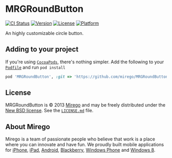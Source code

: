 # MRGRoundButton

[![CI Status](http://img.shields.io/travis/Mirego/MRGRoundButton.svg?style=flat)](https://travis-ci.org/Mirego/MRGRoundButton)
[![Version](https://img.shields.io/cocoapods/v/MRGRoundButton.svg?style=flat)](http://cocoadocs.org/docsets/MRGRoundButton)
[![License](https://img.shields.io/cocoapods/l/MRGRoundButton.svg?style=flat)](http://cocoadocs.org/docsets/MRGRoundButton)
[![Platform](https://img.shields.io/cocoapods/p/MRGRoundButton.svg?style=flat)](http://cocoadocs.org/docsets/MRGRoundButton)

An highly customizable circle button.

## Adding to your project

If you're using [`CocoaPods`](http://cocoapods.org/), there's nothing simpler.
Add the following to your [`Podfile`](http://docs.cocoapods.org/podfile.html)
and run `pod install`

```ruby
pod 'MRGRoundButton', :git => 'https://github.com/mirego/MRGRoundButton.iOS.git'
```

## License

MRGRoundButton is © 2013 [Mirego](http://www.mirego.com) and may be freely
distributed under the [New BSD license](http://opensource.org/licenses/BSD-3-Clause).
See the [`LICENSE.md`](https://github.com/mirego/MRGRoundButton.iOS/blob/master/LICENSE.md) file.

## About Mirego

Mirego is a team of passionate people who believe that work is a place where you can innovate and have fun.
We proudly built mobile applications for
[iPhone](http://mirego.com/en/iphone-app-development/ "iPhone application development"),
[iPad](http://mirego.com/en/ipad-app-development/ "iPad application development"),
[Android](http://mirego.com/en/android-app-development/ "Android application development"),
[Blackberry](http://mirego.com/en/blackberry-app-development/ "Blackberry application development"),
[Windows Phone](http://mirego.com/en/windows-phone-app-development/ "Windows Phone application development") and
[Windows 8](http://mirego.com/en/windows-8-app-development/ "Windows 8 application development").
